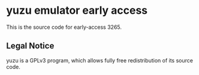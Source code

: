 yuzu emulator early access
=============

This is the source code for early-access 3265.

## Legal Notice

yuzu is a GPLv3 program, which allows fully free redistribution of its source code.